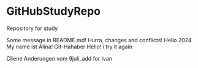 # GitHubStudyRepo

Repository for study

Some message in README.md!
Hurra, changes and conflicts!
Hello 2024 My name ist Alina!
Git-Hahaber
Hello!
i try it again

Cliene Anderungen
vom 9juli_add for Ivan
